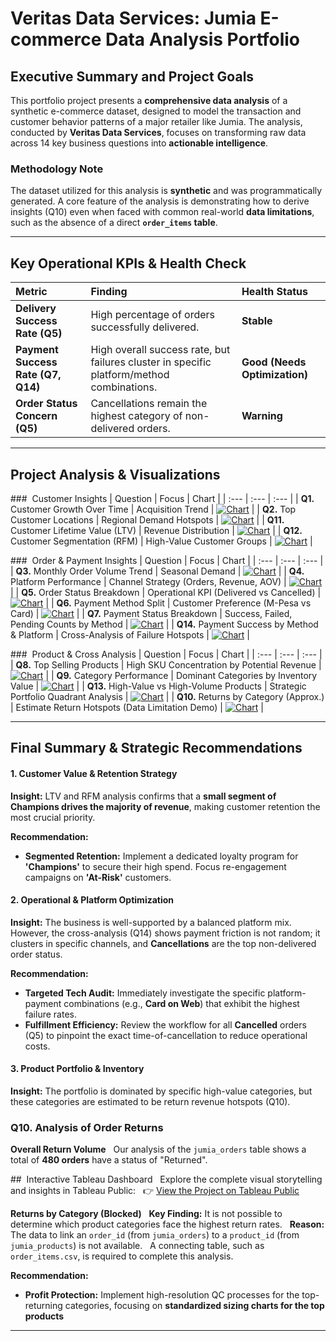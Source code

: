 
# Veritas Data Services: Jumia E-commerce Data Analysis Portfolio

## Executive Summary and Project Goals

This portfolio project presents a **comprehensive data analysis** of a synthetic e-commerce dataset, designed to model the transaction and customer behavior patterns of a major retailer like Jumia. The analysis, conducted by **Veritas Data Services**, focuses on transforming raw data across 14 key business questions into **actionable intelligence**.

### Methodology Note

The dataset utilized for this analysis is **synthetic** and was programmatically generated. A core feature of the analysis is demonstrating how to derive insights (Q10) even when faced with common real-world **data limitations**, such as the absence of a direct **`order_items` table**.

---

## Key Operational KPIs & Health Check

| Metric | Finding | Health Status |
| :--- | :--- | :--- |
| **Delivery Success Rate (Q5)** | High percentage of orders successfully delivered. | **Stable** |
| **Payment Success Rate (Q7, Q14)**| High overall success rate, but failures cluster in specific platform/method combinations. | **Good (Needs Optimization)** |
| **Order Status Concern (Q5)** | Cancellations remain the highest category of non-delivered orders. | **Warning** |

---

## Project Analysis & Visualizations

###  Customer Insights
| Question | Focus | Chart |
| :--- | :--- | :--- |
| **Q1.** Customer Growth Over Time | Acquisition Trend | [![Chart](charts_output/q1_customer_growth.png)](charts_output/q1_customer_growth.png) |
| **Q2.** Top Customer Locations | Regional Demand Hotspots | [![Chart](charts_output/Q2top_customer_cities_20.png)](charts_output/Q2top_customer_cities_20.png) |
| **Q11.** Customer Lifetime Value (LTV) | Revenue Distribution | [![Chart](charts_output/Q11customer_ltv_distribution.png)](charts_output/Q11customer_ltv_distribution.png) |
| **Q12.** Customer Segmentation (RFM) | High-Value Customer Groups | [![Chart](charts_output/Q12RFM_segmentation.png)](charts_output/Q12RFM_segmentation.png) |

###  Order & Payment Insights
| Question | Focus | Chart |
| :--- | :--- | :--- |
| **Q3.** Monthly Order Volume Trend | Seasonal Demand | [![Chart](charts_output/Q3monthly_order_volume.png)](charts_output/Q3monthly_order_volume.png) |
| **Q4.** Platform Performance | Channel Strategy (Orders, Revenue, AOV) | [![Chart](charts_output/q4_platform_performance.png)](charts_output/q4_platform_performance.png) |
| **Q5.** Order Status Breakdown | Operational KPI (Delivered vs Cancelled) | [![Chart](charts_output/Q5order_status_breakdown_combined.png)](charts_output/Q5order_status_breakdown_combined.png) |
| **Q6.** Payment Method Split | Customer Preference (M-Pesa vs Card) | [![Chart](charts_output/Q6payment_method_split_combined.png)](charts_output/Q6payment_method_split_combined.png) |
| **Q7.** Payment Status Breakdown | Success, Failed, Pending Counts by Method | [![Chart](charts_output/Q7payment_success_rate_grouped.png)](charts_output/Q7payment_success_rate_grouped.png) |
| **Q14.** Payment Success by Method & Platform | Cross-Analysis of Failure Hotspots | [![Chart](charts_output/Q14payment_success_by_platform.png)](charts_output/Q14payment_success_by_platform.png) |

###  Product & Cross Analysis
| Question | Focus | Chart |
| :--- | :--- | :--- |
| **Q8.** Top Selling Products | High SKU Concentration by Potential Revenue | [![Chart](charts_output/Q8_top_selling_products_12_green.png)](charts_output/Q8_top_selling_products_12_green.png) |
| **Q9.** Category Performance | Dominant Categories by Inventory Value | [![Chart](charts_output/Q9category_performance.png)](charts_output/Q9category_performance.png) |
| **Q13.** High-Value vs High-Volume Products | Strategic Portfolio Quadrant Analysis | [![Chart](charts_output/Q13highvalue_vs_highvolume_products.png)](charts_output/Q13highvalue_vs_highvolume_products.png) |
| **Q10.** Returns by Category (Approx.) | Estimate Return Hotspots (Data Limitation Demo) | [![Chart](charts_output/Q10total_orders_by_status.png)](charts_output/Q10total_orders_by_status.png) |

---

## Final Summary & Strategic Recommendations

#### 1. Customer Value & Retention Strategy
**Insight:** LTV and RFM analysis confirms that a **small segment of Champions drives the majority of revenue**, making customer retention the most crucial priority.

**Recommendation:**
* **Segmented Retention:** Implement a dedicated loyalty program for **'Champions'** to secure their high spend. Focus re-engagement campaigns on **'At-Risk'** customers.

#### 2. Operational & Platform Optimization
**Insight:** The business is well-supported by a balanced platform mix. However, the cross-analysis (Q14) shows payment friction is not random; it clusters in specific channels, and **Cancellations** are the top non-delivered order status.

**Recommendation:**
* **Targeted Tech Audit:** Immediately investigate the specific platform-payment combinations (e.g., **Card on Web**) that exhibit the highest failure rates.
* **Fulfillment Efficiency:** Review the workflow for all **Cancelled** orders (Q5) to pinpoint the exact time-of-cancellation to reduce operational costs.

#### 3. Product Portfolio & Inventory
**Insight:** The portfolio is dominated by specific high-value categories, but these categories are estimated to be return revenue hotspots (Q10).

### Q10. Analysis of Order Returns

**Overall Return Volume**  
Our analysis of the `jumia_orders` table shows a total of **480 orders** have a status of "Returned".

##  Interactive Tableau Dashboard  
Explore the complete visual storytelling and insights in Tableau Public:  
👉 [View the Project on Tableau Public](https://public.tableau.com/views/JumiaSalesCustomerInsightsVeritasDataServices_17612746226440/IntroductoryStory?:language=en-GB&:sid=&:redirect=auth&:display_count=n&:origin=viz_share_link)


**Returns by Category (Blocked)**  
**Key Finding:** It is not possible to determine which product categories face the highest return rates.  
**Reason:** The data to link an `order_id` (from `jumia_orders`) to a `product_id` (from `jumia_products`) is not available.  
A connecting table, such as `order_items.csv`, is required to complete this analysis.


**Recommendation:**
* **Profit Protection:** Implement high-resolution QC processes for the top-returning categories, focusing on **standardized sizing charts for the top products**  

***
